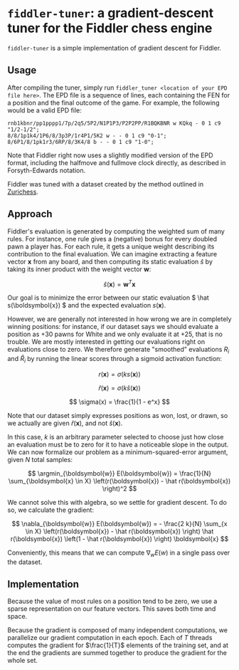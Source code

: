 # `fiddler-tuner`: a gradient-descent tuner for the Fiddler chess engine

`fiddler-tuner` is a simple implementation of gradient descent for Fiddler.

## Usage

After compiling the tuner, simply run
`fiddler_tuner <location of your EPD file here>`.
The EPD file is a sequence of lines, each containing the FEN for a position and
the final outcome of the game.
For example, the following would be a valid EPD file:

```epd
rnb1kbnr/pp1pppp1/7p/2q5/5P2/N1P1P3/P2P2PP/R1BQKBNR w KQkq - 0 1 c9 "1/2-1/2";
8/8/1p1k4/1P6/8/3p3P/1r4P1/5K2 w - - 0 1 c9 "0-1";
8/6P1/8/1pk1r3/6RP/8/3K4/8 b - - 0 1 c9 "1-0";
```

Note that Fiddler right now uses a slightly modified version of the EPD format,
including the halfmove and fullmove clock directly, as described in
Forsyth-Edwards notation.

Fiddler was tuned with a dataset created by the method outlined in
[Zurichess](https://bitbucket.org/zurichess/zurichess/wiki/Choosing%20positions%20for%20Texel's%20Tuning%20Method).

## Approach

Fiddler's evaluation is generated by computing the weighted sum of many rules.
For instance, one rule gives a (negative) bonus for every doubled pawn a player
has.
For each rule, it gets a unique weight describing its contribution to the final
evaluation. We can imagine extracting a feature vector $\boldsymbol{x}$ from any
board, and then computing its static evaluation $\hat s$ by taking its
inner product with the weight vector $\boldsymbol{w}$:

$$ \hat s(\boldsymbol{x}) = \boldsymbol{w}^T \boldsymbol{x} $$

Our goal is to minimize the error between our static evaluation
$ \hat s(\boldsymbol{x}) $ and the expected evaluation $s(\boldsymbol{x})$.

However, we are generally not interested in how wrong we are in completely
winning positions: for instance, if our dataset says we should evaluate a
position as +30 pawns for White and we only evaluate it at +25, that is no
trouble.
We are mostly interested in getting our evaluations right on evaluations close
to zero.
We therefore generate "smoothed" evaluations $R_i$ and $\hat R_i$ by running the
linear scores through a sigmoid activation function:

$$ r(\boldsymbol{x}) = \sigma(k s(\boldsymbol{x})) $$

$$ \hat r(\boldsymbol{x}) = \sigma (k \hat s(\boldsymbol{x})) $$

$$ \sigma(x) = \frac{1}{1 - e^x} $$

Note that our dataset simply expresses positions as won, lost, or drawn, so we
actually are given $\hat r(\boldsymbol{x})$, and not $\hat s(\boldsymbol{x})$.

In this case, $k$ is an arbitrary parameter selected to choose just how close an
evaluation must be to zero for it to have a noticeable slope in the output.
We can now formalize our problem as a minimum-squared-error argument, given $N$
total samples:

$$
\argmin_{\boldsymbol{w}} E(\boldsymbol{w}) =
\frac{1}{N} \sum_{\boldsymbol{x} \in X} \left(r(\boldsymbol{x}) - \hat r(\boldsymbol{x}) \right)^2
$$

We cannot solve this with algebra, so we settle for gradient descent.
To do so, we calculate the gradient:

$$
\nabla_{\boldsymbol{w}} E(\boldsymbol{w}) = - \frac{2 k}{N} \sum_{x \in X}
    \left(r(\boldsymbol{x}) - \hat r(\boldsymbol{x}) \right)
    \hat r(\boldsymbol{x})
    \left(1 - \hat r(\boldsymbol{x}) \right)
    \boldsymbol{x}
$$

Conveniently, this means that we can compute $\nabla_w E(w)$ in a single pass
over the dataset.

## Implementation

Because the value of most rules on a position tend to be zero, we use a sparse
representation on our feature vectors.
This saves both time and space.

Because the gradient is composed of many independent computations, we
parallelize our gradient computation in each epoch.
Each of $T$ threads computes the gradient for $\frac{1}{T}$ elements of the
training set, and at the end the gradients are summed together to produce the
gradient for the whole set.
